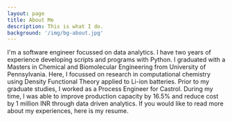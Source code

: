 ```yaml
---
layout: page
title: About Me
description: This is what I do.
background: '/img/bg-about.jpg'
---
```


I'm a software engineer focussed on data analytics. I have two years of experience developing scripts and programs with Python.
I graduated with a Masters in Chemical and Biomolecular Engineering from University of Pennsylvania. Here, I focussed on research in computational chemistry using Density Functional Theory applied to Li-ion batteries. 
Prior to my graduate studies, I worked as a Process Engineer for Castrol. During my time, I was able to improve production capacity by 16.5% and reduce cost by 1 million INR through data driven analytics. If you would like to read more about my experiences, here is my resume.

